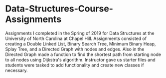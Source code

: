 # Data-Structures-Course-Assignments
Assignments I completed in the Spring of 2019 for Data Structures at the University of North Carolina at Chapel Hill. Assignments consisted of creating a Double Linked List, Binary Search Tree, Minimum Binary Heap, Splay Tree, and a Directed Graph with nodes and edges. Also in the Directed Graph made a function to find the shortest path from starting node to all nodes using Dijkstra's algorithm. Instructor gave us starter files and students were tasked to add functionality and create new classes if necessary.
